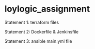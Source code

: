 # loylogic_assignment

Statement 1: terraform files 


Statement 2: Dockerfile & Jenkinsfile 


Statement 3: ansible main.yml file
